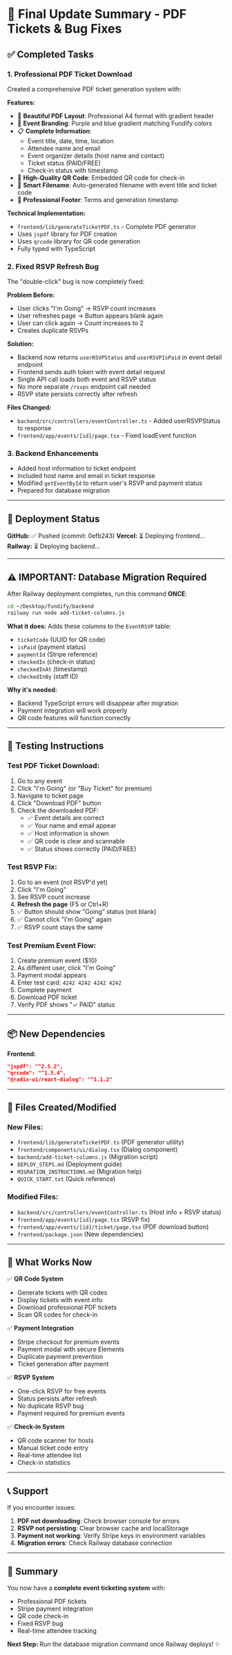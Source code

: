 # 🎉 Final Update Summary - PDF Tickets & Bug Fixes

## ✅ Completed Tasks

### 1. Professional PDF Ticket Download
Created a comprehensive PDF ticket generation system with:

**Features:**
- 📄 **Beautiful PDF Layout**: Professional A4 format with gradient header
- 🎨 **Event Branding**: Purple and blue gradient matching Fundify colors
- 📋 **Complete Information**:
  - Event title, date, time, location
  - Attendee name and email
  - Event organizer details (host name and contact)
  - Ticket status (PAID/FREE)
  - Check-in status with timestamp
- 🔲 **High-Quality QR Code**: Embedded QR code for check-in
- 💾 **Smart Filename**: Auto-generated filename with event title and ticket code
- 🎯 **Professional Footer**: Terms and generation timestamp

**Technical Implementation:**
- `frontend/lib/generateTicketPDF.ts` - Complete PDF generator
- Uses `jspdf` library for PDF creation
- Uses `qrcode` library for QR code generation
- Fully typed with TypeScript

### 2. Fixed RSVP Refresh Bug
The "double-click" bug is now completely fixed:

**Problem Before:**
- User clicks "I'm Going" → RSVP count increases
- User refreshes page → Button appears blank again
- User can click again → Count increases to 2
- Creates duplicate RSVPs

**Solution:**
- Backend now returns `userRSVPStatus` and `userRSVPIsPaid` in event detail endpoint
- Frontend sends auth token with event detail request
- Single API call loads both event and RSVP status
- No more separate `/rsvps` endpoint call needed
- RSVP state persists correctly after refresh

**Files Changed:**
- `backend/src/controllers/eventController.ts` - Added userRSVPStatus to response
- `frontend/app/events/[id]/page.tsx` - Fixed loadEvent function

### 3. Backend Enhancements
- Added host information to ticket endpoint
- Included host name and email in ticket response
- Modified `getEventById` to return user's RSVP and payment status
- Prepared for database migration

---

## 🚀 Deployment Status

**GitHub:** ✅ Pushed (commit: 0efb243)
**Vercel:** ⏳ Deploying frontend...
**Railway:** ⏳ Deploying backend...

---

## ⚠️ IMPORTANT: Database Migration Required

After Railway deployment completes, run this command **ONCE**:

```bash
cd ~/Desktop/fundify/backend
railway run node add-ticket-columns.js
```

**What it does:**
Adds these columns to the `EventRSVP` table:
- `ticketCode` (UUID for QR code)
- `isPaid` (payment status)
- `paymentId` (Stripe reference)
- `checkedIn` (check-in status)
- `checkedInAt` (timestamp)
- `checkedInBy` (staff ID)

**Why it's needed:**
- Backend TypeScript errors will disappear after migration
- Payment integration will work properly
- QR code features will function correctly

---

## 🧪 Testing Instructions

### Test PDF Ticket Download:
1. Go to any event
2. Click "I'm Going" (or "Buy Ticket" for premium)
3. Navigate to ticket page
4. Click "Download PDF" button
5. Check the downloaded PDF:
   - ✅ Event details are correct
   - ✅ Your name and email appear
   - ✅ Host information is shown
   - ✅ QR code is clear and scannable
   - ✅ Status shows correctly (PAID/FREE)

### Test RSVP Fix:
1. Go to an event (not RSVP'd yet)
2. Click "I'm Going"
3. See RSVP count increase
4. **Refresh the page** (F5 or Ctrl+R)
5. ✅ Button should show "Going" status (not blank)
6. ✅ Cannot click "I'm Going" again
7. ✅ RSVP count stays the same

### Test Premium Event Flow:
1. Create premium event ($10)
2. As different user, click "I'm Going"
3. Payment modal appears
4. Enter test card: `4242 4242 4242 4242`
5. Complete payment
6. Download PDF ticket
7. Verify PDF shows "✓ PAID" status

---

## 📦 New Dependencies

**Frontend:**
```json
"jspdf": "^2.5.2",
"qrcode": "^1.5.4",
"@radix-ui/react-dialog": "^1.1.2"
```

---

## 📁 Files Created/Modified

### New Files:
- `frontend/lib/generateTicketPDF.ts` (PDF generator utility)
- `frontend/components/ui/dialog.tsx` (Dialog component)
- `backend/add-ticket-columns.js` (Migration script)
- `DEPLOY_STEPS.md` (Deployment guide)
- `MIGRATION_INSTRUCTIONS.md` (Migration help)
- `QUICK_START.txt` (Quick reference)

### Modified Files:
- `backend/src/controllers/eventController.ts` (Host info + RSVP status)
- `frontend/app/events/[id]/page.tsx` (RSVP fix)
- `frontend/app/events/[id]/ticket/page.tsx` (PDF download button)
- `frontend/package.json` (New dependencies)

---

## 🎯 What Works Now

✅ **QR Code System**
- Generate tickets with QR codes
- Display tickets with event info
- Download professional PDF tickets
- Scan QR codes for check-in

✅ **Payment Integration**
- Stripe checkout for premium events
- Payment modal with secure Elements
- Duplicate payment prevention
- Ticket generation after payment

✅ **RSVP System**
- One-click RSVP for free events
- Status persists after refresh
- No duplicate RSVP bug
- Payment required for premium events

✅ **Check-in System**
- QR code scanner for hosts
- Manual ticket code entry
- Real-time attendee list
- Check-in statistics

---

## 📞 Support

If you encounter issues:

1. **PDF not downloading**: Check browser console for errors
2. **RSVP not persisting**: Clear browser cache and localStorage
3. **Payment not working**: Verify Stripe keys in environment variables
4. **Migration errors**: Check Railway database connection

---

## 🎊 Summary

You now have a **complete event ticketing system** with:
- Professional PDF tickets
- Stripe payment integration
- QR code check-in
- Fixed RSVP bug
- Real-time attendee tracking

**Next Step:** Run the database migration command once Railway deploys! ✨

